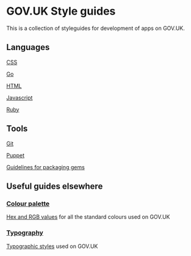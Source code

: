 # GOV.UK Style guides

This is a collection of styleguides for development of apps on GOV.UK.

## Languages

[CSS][css]

[Go][go]

[HTML][html]

[Javascript][js]

[Ruby][rb]

## Tools

[Git][git]

[Puppet][pp]

[Guidelines for packaging gems][gem]

## Useful guides elsewhere

### [Colour palette][colours]

[Hex and RGB values][colours] for all the standard colours used on GOV.UK

### [Typography][type]

[Typographic styles][type] used on GOV.UK

[colours]: http://alphagov.github.com/design/gov.uk.colours
[css]: css.md
[gem]: https://github.com/alphagov/wiki/wiki/Gem-guidelines
[git]: git.md
[go]: go.md
[html]: html.md
[js]: js.md
[pp]: puppet.md
[rb]: ruby.md
[type]: http://alphagov.github.com/design/gov.uk.typography
